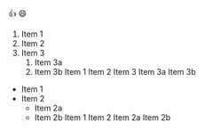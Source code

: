 :+1:
:smile:


1. Item 1
2. Item 2
3. Item 3
   1. Item 3a
   2. Item 3b
Item 1
Item 2
Item 3
Item 3a
Item 3b


* Item 1
* Item 2
  * Item 2a
  * Item 2b
Item 1
Item 2
Item 2a
Item 2b
